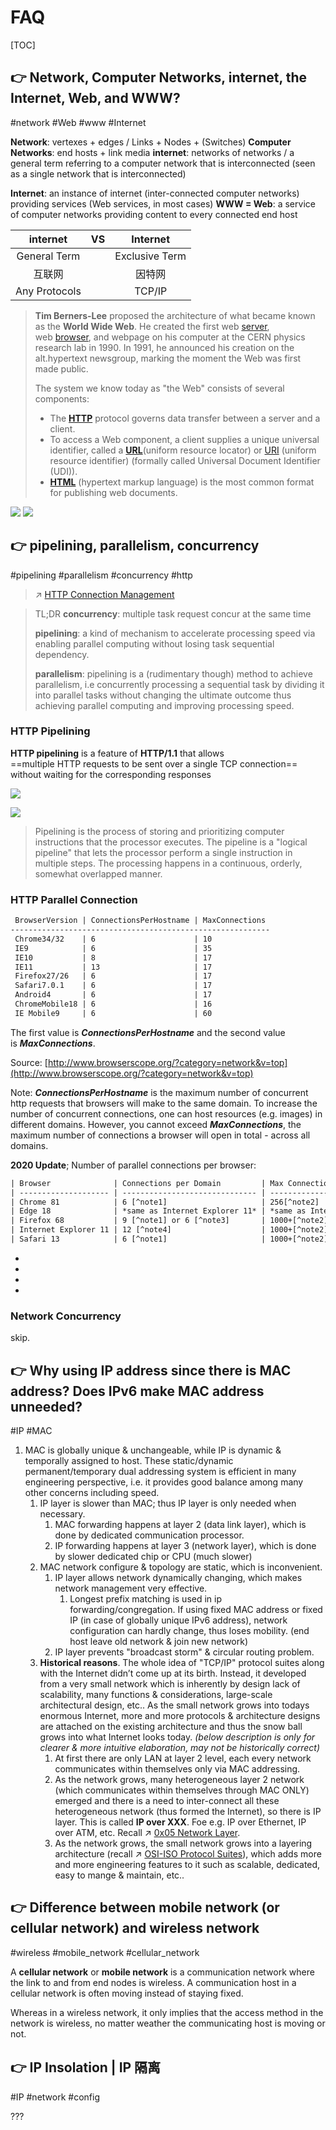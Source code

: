 # FAQ

[TOC]



## 👉 Network, Computer Networks, internet, the Internet, Web, and WWW?
#network #Web #www #Internet

**Network**: vertexes + edges / Links + Nodes + (Switches)
**Computer Networks**: end hosts + link media
**internet**: networks of networks / a general term referring to a computer network that is interconnected (seen as a single network that is interconnected)

**Internet**: an instance of internet (inter-connected computer networks) providing services (Web services, in most cases)
**WWW = Web**: a service of computer networks providing content to every connected end host

| internet     | VS | Internet |
| :--: | :--: | :--: |
| General Term |      | Exclusive Term |
| 互联网 |      | 因特网 |
| Any Protocols |      | TCP/IP |

> **Tim Berners-Lee** proposed the architecture of what became known as the **World Wide Web**. He created the first web [server](https://developer.mozilla.org/en-US/docs/Glossary/Server), web [browser](https://developer.mozilla.org/en-US/docs/Glossary/Browser), and webpage on his computer at the CERN physics research lab in 1990. In 1991, he announced his creation on the alt.hypertext newsgroup, marking the moment the Web was first made public.
> 
> The system we know today as "the Web" consists of several components:
> - The **[HTTP](https://developer.mozilla.org/en-US/docs/Glossary/HTTP)** protocol governs data transfer between a server and a client.
> - To access a Web component, a client supplies a unique universal identifier, called a **[URL](https://developer.mozilla.org/en-US/docs/Glossary/URL)**(uniform resource locator) or [URI](https://developer.mozilla.org/en-US/docs/Glossary/URI) (uniform resource identifier) (formally called Universal Document Identifier (UDI)).
> - **[HTML](https://developer.mozilla.org/en-US/docs/Glossary/HTML)** (hypertext markup language) is the most common format for publishing web documents.


![](../../../../../../Assets/Pics/Screenshot%202023-03-22%20at%2010.25.41%20AM.png)
![](../../../../../../Assets/Pics/Screenshot%202023-03-22%20at%2010.25.57%20AM.png)


[World Wide Web]: https://developer.mozilla.org/en-US/docs/Glossary/World_Wide_Web



## 👉 pipelining, parallelism, concurrency
#pipelining #parallelism #concurrency #http

> ↗ [HTTP Connection Management](0x01%20Application%20Layer/🔥%20Web%20(WWW)%20Protocols/HTTP%20(HyperText%20Transfer%20Protocol)/📌%20HTTP%20Basics/HTTP%20Connection%20Management.md)

> TL;DR
> **concurrency**: multiple task request concur at the same time
> 
> **pipelining**: a kind of mechanism to accelerate processing speed via enabling parallel computing without losing task sequential dependency. 
> 
> **parallelism**: pipelining is a (rudimentary though) method to achieve parallelism, i.e concurrently processing a sequential task by dividing it into parallel tasks without changing the ultimate outcome thus achieving parallel computing and improving processing speed.

### HTTP Pipelining
**HTTP pipelining** is a feature of **HTTP/1.1** that allows ==multiple HTTP requests to be sent over a single TCP connection== without waiting for the corresponding responses


![](../../../../Assets/Pics/Pasted%20image%2020230402134909.png)

![](../../../../Assets/Pics/Pasted%20image%2020230402134420.png)


[Connection management in HTTP/1.x | MDN Docs]: https://developer.mozilla.org/en-US/docs/Web/HTTP/Connection_management_in_HTTP_1.x

[HTTP pipelining | Wikipedia]: https://en.wikipedia.org/wiki/HTTP_pipelining

[pipelining | TechTarget]: https://www.techtarget.com/whatis/definition/pipelining

> Pipelining is the process of storing and prioritizing computer instructions that the processor executes. The pipeline is a "logical pipeline" that lets the processor perform a single instruction in multiple steps. The processing happens in a continuous, orderly, somewhat overlapped manner.

### HTTP Parallel Connection
```xml
 BrowserVersion | ConnectionsPerHostname | MaxConnections
----------------------------------------------------------
 Chrome34/32    | 6                      | 10
 IE9            | 6                      | 35
 IE10           | 8                      | 17
 IE11           | 13                     | 17
 Firefox27/26   | 6                      | 17
 Safari7.0.1    | 6                      | 17
 Android4       | 6                      | 17
 ChromeMobile18 | 6                      | 16
 IE Mobile9     | 6                      | 60
```

The first value is **_ConnectionsPerHostname_** and the second value is **_MaxConnections_**.

Source: [http://www.browserscope.org/?category=network&v=top](http://www.browserscope.org/?category=network&v=top)

Note: **_ConnectionsPerHostname_** is the maximum number of concurrent http requests that browsers will make to the same domain. To increase the number of concurrent connections, one can host resources (e.g. images) in different domains. However, you cannot exceed **_MaxConnections_**, the maximum number of connections a browser will open in total - across all domains. 

**2020 Update**;
Number of parallel connections per browser:
```xml
| Browser              | Connections per Domain         | Max Connections                |
| -------------------- | ------------------------------ | ------------------------------ |
| Chrome 81            | 6 [^note1]                     | 256[^note2]                    |
| Edge 18              | *same as Internet Explorer 11* | *same as Internet Explorer 11* |
| Firefox 68           | 9 [^note1] or 6 [^note3]       | 1000+[^note2]                  |
| Internet Explorer 11 | 12 [^note4]                    | 1000+[^note2]                  |
| Safari 13            | 6 [^note1]                     | 1000+[^note2]                  |
```

- [^note1]: tested with 72 requests, 1 domain(127.0.0.1)
- [^note2]: tested with 1002 requests, 6 requests per domain * 167 domains (127.0.0.*)
- [^note3]: when called in async context, e.g. in the callback of `setTimeout`, + `requestAnimationFrame`, `then`...
- [^note4]: of which the last 6 are follow-ups (2,4,6 available at 0.5s,1s,1.5s respectively)


[parallel HTTP connections in a browser?]: https://stackoverflow.com/questions/985431/max-parallel-http-connections-in-a-browser

[What are Max parallel HTTP connections in a browser]: https://www.tutorialspoint.com/what-are-max-parallel-http-connections-in-a-browser


### Network Concurrency
skip.



## 👉 Why using IP address since there is MAC address? Does IPv6 make MAC address unneeded?
#IP #MAC 

1. MAC is globally unique & unchangeable, while IP is dynamic & temporally assigned to host. These static/dynamic permanent/temporary dual addressing system is efficient in many engineering perspective, i.e. it provides good balance among many other concerns including speed.
	1. IP layer is slower than MAC; thus IP layer is only needed when necessary. 
		1. MAC forwarding happens at layer 2 (data link layer), which is done by dedicated communication processor.
		2. IP forwarding happens at layer 3 (network layer), which is done by slower dedicated chip or CPU (much slower)
	2. MAC network configure & topology are static, which is inconvenient.
		1. IP layer allows network dynamically changing, which makes network management very effective.
			1. Longest prefix matching is used in ip forwarding/congregation. If using fixed MAC address or fixed IP (in case of globally unique IPv6 address), network configuration can hardly change, thus loses mobility. (end host leave old network & join new network)
		2. IP layer prevents "broadcast storm" & circular routing problem. 
	3. **Historical reasons**. The whole idea of "TCP/IP" protocol suites along with the Internet didn’t come up at its birth. Instead, it developed from a very small network which is inherently by design lack of scalability, many functions & considerations, large-scale architectural design, etc.. As the small network grows into todays enormous Internet, more and more protocols & architecture designs are attached on the existing architecture and thus the snow ball grows into what Internet looks today. _(below description is only for clearer & more intuitive elaboration, may not be historically correct)_
		1. At first there are only LAN at layer 2 level, each every network communicates within themselves only via MAC addressing. 
		2. As the network grows, many heterogeneous layer 2 network (which communicates within themselves through MAC ONLY) emerged and there is a need to inter-connect all these heterogeneous network (thus formed the Internet), so there is IP layer. This is called **IP over XXX**. Foe e.g. IP over Ethernet, IP over ATM, etc. Recall ↗ [0x05 Network Layer](0x05%20Network%20Layer/0x05%20Network%20Layer.md#The%20IP%20Hourglass). 
		3. As the network grows, the small network grows into a layering architecture (recall ↗ [OSI-ISO Protocol Suites](0x00%20Computer%20Network%20and%20Communication%20Introduction%20&%20Overview/Computer%20Network%20Protocol%20Suites%20Standardizations%20&%20Administration/OSI-ISO%20Protocol%20Suites/OSI-ISO%20Protocol%20Suites.md)), which adds more and more engineering features to it such as scalable, dedicated, easy to mange & maintain, etc..

[👍 有了 IP 地址，为什么还要用 MAC 地址？ - 知乎]: https://www.zhihu.com/question/21546408/answer/2115709429



## 👉 Difference between mobile network (or cellular network) and wireless network
#wireless #mobile_network #cellular_network

A **cellular network** or **mobile network** is a communication network where the link to and from end nodes is wireless. A communication host in a cellular network is often moving instead of staying fixed. 

Whereas in a wireless network, it only implies that the access method in the network is wireless, no matter weather the communicating host is moving or not. 



## 👉 IP Insolation | IP 隔离
#IP #network #config 

???


